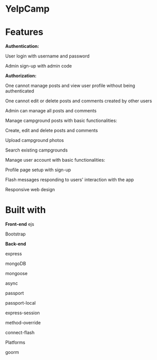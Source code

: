 # YelpCamp

# <strong>Features</strong>

<strong>Authentication: </strong>

User login with username and password

Admin sign-up with admin code

<strong>Authorization:</strong>

One cannot manage posts and view user profile without being authenticated

One cannot edit or delete posts and comments created by other users

Admin can manage all posts and comments

Manage campground posts with basic functionalities:

Create, edit and delete posts and comments

Upload campground photos

Search existing campgrounds

Manage user account with basic functionalities:

Profile page setup with sign-up

Flash messages responding to users' interaction with the app

Responsive web design



# <strong>Built with</strong>
<strong>Front-end</strong>
ejs

Bootstrap


<strong>Back-end</strong>

express

mongoDB

mongoose

async

passport

passport-local

express-session

method-override

connect-flash

Platforms

goorm

